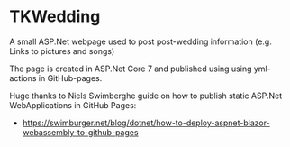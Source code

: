# TKWedding
A small ASP.Net webpage used to post post-wedding information (e.g. Links to pictures and songs)

The page is created in ASP.Net Core 7 and published using using yml-actions in GitHub-pages.

Huge thanks to Niels Swimberghe guide on how to publish static ASP.Net WebApplications in GitHub Pages:
- https://swimburger.net/blog/dotnet/how-to-deploy-aspnet-blazor-webassembly-to-github-pages
